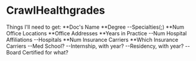 CrawlHealthgrades
=================

Things I'll need to get:
**Doc's Name
**Degree
--Specialties(;)
**Num Office Locations
**Office Addresses
**Years in Practice
--Num Hospital Affiliations
--Hospitals
**Num Insurance Carriers
**Which Insurance Carriers
--Med School?
--Internship, with year?
--Residency, with year?
--Board Certified for what?
